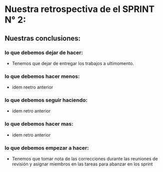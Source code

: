 # Nuestra retrospectiva de el SPRINT N° 2:

## Nuestras conclusiones:
    
  ### lo que debemos dejar de hacer: 
   - Tenemos que dejar de entregar los trabajos a ultimomento.

  ### lo que debemos hacer menos:
   - idem reetro anterior

  ### lo que debemos seguir haciendo:
   - idem retro anterior

  ### lo que debemos hacer mas:
   - idem retro anterior

  ### lo que debemos empezar a hacer:
   - Tenemos que tomar nota de las correcciones durante las reuniones de revisión y asignar miembros en las tareas para abanzar en los sprint